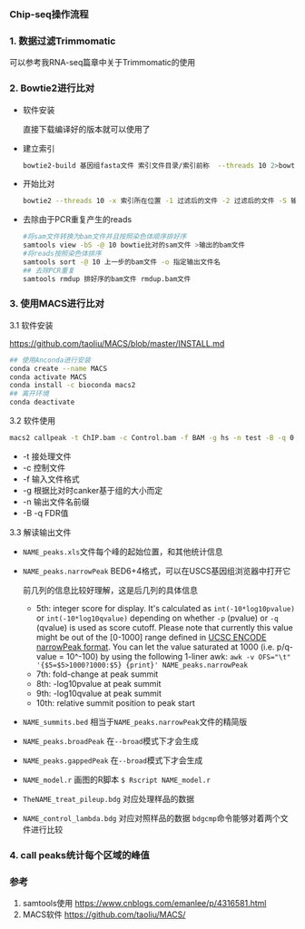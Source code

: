 ### Chip-seq操作流程

### 1. 数据过滤Trimmomatic

可以参考我RNA-seq篇章中关于Trimmomatic的使用



### 2. Bowtie2进行比对

+ 软件安装

  直接下载编译好的版本就可以使用了
  
+ 建立索引
  
  ```bash
  bowtie2-build 基因组fasta文件 索引文件目录/索引前称  --threads 10 2>bowtie-build.log
  ```
  
+ 开始比对
  
  ```bash
  bowtie2 --threads 10 -x 索引所在位置 -1 过滤后的文件 -2 过滤后的文件 -S 输出sam文件
  ```
  
  
  
+ 去除由于PCR重复产生的reads
  
  ```bash
  #将sam文件转换为bam文件并且按照染色体顺序排好序
  samtools view -bS -@ 10 bowtie比对的sam文件 >输出的bam文件
  #将reads按照染色体排序
  samtools sort -@ 10 上一步的bam文件 -o 指定输出文件名
  ## 去除PCR重复
  samtools rmdup 排好序的bam文件 rmdup.bam文件
  ```
  

### 3. 使用MACS进行比对

3.1 软件安装

https://github.com/taoliu/MACS/blob/master/INSTALL.md

```bash
## 使用Anconda进行安装
conda create --name MACS
conda activate MACS
conda install -c bioconda macs2
## 离开环境
conda deactivate
```

3.2 软件使用

```bash
macs2 callpeak -t ChIP.bam -c Control.bam -f BAM -g hs -n test -B -q 0.05
```

+ -t 接处理文件
+ -c 控制文件
+ -f 输入文件格式
+ -g 根据比对时canker基于组的大小而定
+ -n 输出文件名前缀
+ -B -q FDR值

3.3 解读输出文件

+ `NAME_peaks.xls`文件每个峰的起始位置，和其他统计信息

+ `NAME_peaks.narrowPeak`  BED6+4格式，可以在USCS基因组浏览器中打开它

  前几列的信息比较好理解，这是后几列的具体信息

  - 5th: integer score for display. It's calculated as `int(-10*log10pvalue)` or `int(-10*log10qvalue)` depending on whether `-p` (pvalue) or `-q` (qvalue) is used as score cutoff. Please note that currently this value might be out of the [0-1000] range defined in [UCSC ENCODE narrowPeak format](https://genome.ucsc.edu/FAQ/FAQformat.html#format12). You can let the value saturated at 1000 (i.e. p/q-value = 10^-100) by using the following 1-liner awk: `awk -v OFS="\t" '{$5=$5>1000?1000:$5} {print}' NAME_peaks.narrowPeak`
  - 7th: fold-change at peak summit
  - 8th: -log10pvalue at peak summit
  - 9th: -log10qvalue at peak summit
  - 10th: relative summit position to peak start

+ `NAME_summits.bed` 相当于`NAME_peaks.narrowPeak`文件的精简版

+ `NAME_peaks.broadPeak` 在`--broad`模式下才会生成

+ `NAME_peaks.gappedPeak` 在`--broad`模式下才会生成

+ `NAME_model.r` 画图的R脚本  `$ Rscript NAME_model.r`

+ `TheNAME_treat_pileup.bdg` 对应处理样品的数据

+ `NAME_control_lambda.bdg` 对应对照样品的数据 `bdgcmp`命令能够对着两个文件进行比较

### 4. call peaks统计每个区域的峰值











### 参考

1. samtools使用 https://www.cnblogs.com/emanlee/p/4316581.html
2. MACS软件 https://github.com/taoliu/MACS/



​	     

   

